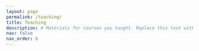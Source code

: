 ```yaml
---
layout: page
permalink: /teaching/
title: Teaching
description: # Materials for courses you taught. Replace this text with your description.
nav: false
nav_order: 6
---
```


<!-- For now, this page is assumed to be a static description of your courses. You can convert it to a collection similar to `_projects/` so that you can have a dedicated page for each course. Organize your courses by years, topics, or universities, however you like! -->
